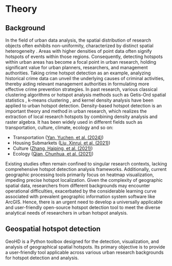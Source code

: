 # Theory

## Background

In the field of urban data analysis, the spatial distribution of research objects often exhibits non-uniformity, characterized by distinct spatial heterogeneity . Areas with higher densities of point data often signify hotspots of events within those regions. Consequently, detecting hotspots within urban areas has become a focal point in urban research, holding significant value for urban planners, researchers, and management authorities. Taking crime hotspot detection as an example, analyzing historical crime data can unveil the underlying causes of criminal activities, thereby aiding relevant management authorities in formulating more effective crime prevention strategies. In past research, various classical clustering algorithms or hotspot analysis methods such as Getis-Ord spatial statistics , k-means clustering , and kernel density analysis  have been applied to urban hotspot detection. Density-based hotspot detection is an important theory and method in urban research, which realizes the extraction of local research hotspots by combining density analysis and raster algebra. It has been widely used in different fields such as transportation, culture, climate, ecology and so on:

* Transportation ([Yan, Yuchen, et al. (2024)](https://doi.org/10.1111/tgis.13137))
* Housing Submarkets ([Liu, Xinrui, et al.  (2021)](https://doi.org/10.1155/2022/2948352))
* Culture ([Zhang, Haiping, et al.  (2021)](https://doi.org/10.1111/tgis.12682))
* Ecology ([Qian, Chunhua, et al.  (2021)](https://doi.org/10.1177/15501477211039137))

Existing studies often remain confined to singular research contexts, lacking comprehensive hotspot detection analysis frameworks. Additionally, current geographic processing tools primarily focus on heatmap visualization, impeding precise hotspot localization. Given the complexity of geographic spatial data, researchers from different backgrounds may encounter operational difficulties, exacerbated by the considerable learning curve associated with prevalent geographic information system software like ArcGIS. Hence, there is an urgent need to develop a universally applicable and user-friendly open-source hotspot detection tool to meet the diverse analytical needs of researchers in urban hotspot analysis.

## Geospatial hotspot detection

GeoHD is a Python toolbox designed for the detection, visualization, and analysis of geographical spatial hotspots. Its primary objective is to provide a user-friendly tool applicable across various urban research backgrounds for hotspot detection and analysis.


